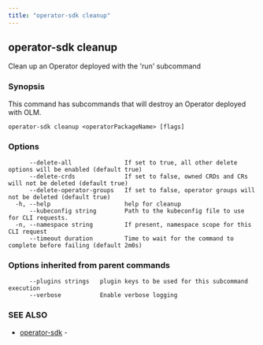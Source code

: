 ```yaml
---
title: "operator-sdk cleanup"
---
```

## operator-sdk cleanup

Clean up an Operator deployed with the 'run' subcommand

### Synopsis

This command has subcommands that will destroy an Operator deployed with OLM.

```
operator-sdk cleanup <operatorPackageName> [flags]
```

### Options

```
      --delete-all               If set to true, all other delete options will be enabled (default true)
      --delete-crds              If set to false, owned CRDs and CRs will not be deleted (default true)
      --delete-operator-groups   If set to false, operator groups will not be deleted (default true)
  -h, --help                     help for cleanup
      --kubeconfig string        Path to the kubeconfig file to use for CLI requests.
  -n, --namespace string         If present, namespace scope for this CLI request
      --timeout duration         Time to wait for the command to complete before failing (default 2m0s)
```

### Options inherited from parent commands

```
      --plugins strings   plugin keys to be used for this subcommand execution
      --verbose           Enable verbose logging
```

### SEE ALSO

* [operator-sdk](../operator-sdk)	 - 

